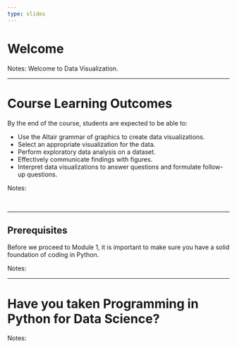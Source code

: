 ```yaml
---
type: slides
---
```


# Welcome 

Notes: Welcome to Data Visualization.

---

# Course Learning Outcomes 

By the end of the course, students are expected to be able to:
- Use the Altair grammar of graphics to create data visualizations.
- Select an appropriate visualization for the data.
- Perform exploratory data analysis on a dataset.
- Effectively communicate findings with figures.
- Interpret data visualizations to answer questions and formulate follow-up questions.
 

Notes:

<br>

---

## Prerequisites 

Before we proceed to Module 1, it is important to make sure you have a solid foundation of coding in Python. 

Notes: <br>

---

# Have you taken Programming in Python for Data Science?

Notes: <br>
